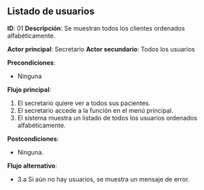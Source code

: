 ## Listado de usuarios
**ID**: 01
**Descripción**: Se muestran todos los clientes ordenados alfabéticamente.

**Actor principal**: Secretario
**Actor secundario**: Todos los usuarios

**Precondiciones**:
* Ninguna

**Flujo principal**:
1. El secretario quiere ver a todos sus pacientes.
1. El secretario accede a la función en el menú principal.
1. El sistema muestra un listado de todos los usuarios ordenados alfabéticamente.

**Postcondiciones**: 
* Ninguna.

**Flujo alternativo**:
* 3.a Si aún no hay usuarios, se muestra un mensaje de error.
